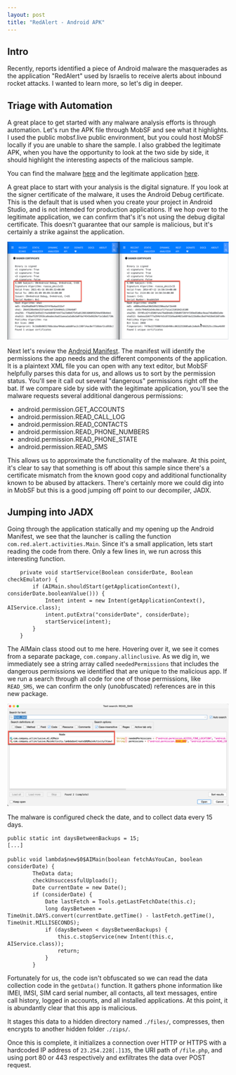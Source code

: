 ```yaml
---
layout: post
title: "RedAlert - Android APK"
---
```


## Intro
Recently, reports identified a piece of Android malware the masquerades as the application "RedAlert" used by Israelis to receive alerts about inbound rocket attacks. I wanted to learn more, so let's dig in deeper. 

## Triage with Automation 
A great place to get started with any malware analysis efforts is through automation. Let's run the APK file through MobSF and see what it highlights. I used the public mobsf.live public environment, but you could host MobSF locally if you are unable to share the sample. I also grabbed the legitimate APK, when you have the opportunity to look at the two side by side, it should highlight the interesting aspects of the malicious sample. 

You can find the malware [here](https://mobsf.live/static_analyzer/410c6e3af93abde8a8c7801cb14da9e0/) and the legitimate application [here](https://mobsf.live/static_analyzer/37094bae72648f61fe10bbce30e62e23/). 

A great place to start with your analysis is the digital signature. If you look at the signer certificate of the malware, it uses the Android Debug certificate. This is the default that is used when you create your project in Android Studio, and is not intended for production applications. If we hop over to the legitimate application, we can confirm that's it's not using the debug digital certificate. This doesn't guarantee that our sample is malicious, but it's certainly a strike against the application. 

![2023-10-16_22-55-04.png](/images/2023-10-16_22-55-04.png)

Next let's review the [Android Manifest](https://developer.android.com/guide/topics/manifest/manifest-intro). The manifest will identify the permissions the app needs and the different components of the application. It is a plaintext XML file you can open with any text editor, but MobSF helpfully parses this data for us, and allows us to sort by the permission status. You'll see it call out several "dangerous" permissions right off the bat. If we compare side by side with the legitimate application, you'll see the malware requests several additional dangerous permissions:

- android.permission.GET_ACCOUNTS
- android.permission.READ_CALL_LOG
- android.permission.READ_CONTACTS
- android.permission.READ_PHONE_NUMBERS
- android.permission.READ_PHONE_STATE
- android.permission.READ_SMS

This allows us to approximate the functionality of the malware. At this point, it's clear to say that something is off about this sample since there's a certificate mismatch from the known good copy and additional functionality known to be abused by attackers. There's certainly more we could dig into in MobSF but this is a good jumping off point to our decompiler, JADX. 

## Jumping into JADX 

Going through the application statically and my opening up the Android Manifest, we see that the launcher is calling the function `com.red.alert.activities.Main`. Since it's a small application, lets start reading the code from there. Only a few lines in, we run across this interesting function. 

```
    private void startService(Boolean considerDate, Boolean checkEmulator) {
        if (AIMain.shouldStart(getApplicationContext(), considerDate.booleanValue())) {
            Intent intent = new Intent(getApplicationContext(), AIService.class);
            intent.putExtra("considerDate", considerDate);
            startService(intent);
        }
    }
```
The AIMain class stood out to me here. Hovering over it, we see it comes from a separate package, `com.company.allinclusive`. As we dig in, we immediately see a string array called `neededPermissions` that includes the dangerous permissions we identified that are unique to the malicious app. If we run a search through all code for one of those permissions, like `READ_SMS`, we can confirm the only (unobfuscated) references are in this new package. 

![2023-10-16_21-08-43.png](/images/2023-10-16_21-08-43.png)

The malware is configured check the date, and to collect data every 15 days. 

```
public static int daysBetweenBackups = 15;
[...]

public void lambda$new$0$AIMain(boolean fetchAsYouCan, boolean considerDate) {
        TheData data;
        checkUnsuccessfulUploads();
        Date currentDate = new Date();
        if (considerDate) {
            Date lastFetch = Tools.getLastFetchDate(this.c);
            long daysBetween = TimeUnit.DAYS.convert(currentDate.getTime() - lastFetch.getTime(), TimeUnit.MILLISECONDS);
            if (daysBetween < daysBetweenBackups) {
                this.c.stopService(new Intent(this.c, AIService.class));
                return;
            }
        }
```

Fortunately for us, the code isn't obfuscated so we can read the data collection code in the `getData()` function. It gathers phone information like IMEI, IMSI, SIM card serial number, all contacts, all text messages, entire call history, logged in accounts, and all installed applications. At this point, it is abundantly clear that this app is malicious. 

It stages this data to a hidden directory named `./files/`, compresses, then encrypts to another hidden folder `./zips/`.  

Once this is complete, it initializes a connection over HTTP or HTTPS with a hardcoded IP address of `23.254.228[.]135`, the URI path of `/file.php`, and using port 80 or 443 respectively and exfiltrates the data over POST request. 
